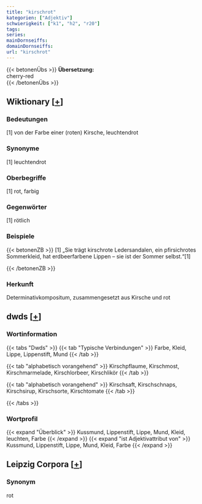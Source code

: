 ```yaml
---
title: "kirschrot"
kategorien: ["Adjektiv"]
schwierigkeit: ["k1", "h2", "r20"]
tags:
series:
mainDornseiffs:
domainDornseiffs:
url: "kirschrot"
---
```


{{< betonenÜbs >}}
**Übersetzung:**  
cherry-red  
{{< /betonenÜbs >}}

## Wiktionary [[+](https://de.wiktionary.org/wiki/kirschrot)]

### Bedeutungen
[1] von der Farbe einer (roten) Kirsche, leuchtendrot  

### Synonyme
[1] leuchtendrot  

### Oberbegriffe
[1] rot, farbig  

### Gegenwörter
[1] rötlich  

### Beispiele
{{< betonenZB >}}
[1] „Sie trägt kirschrote Ledersandalen, ein pfirsichrotes Sommerkleid, hat erdbeerfarbene Lippen – sie ist der Sommer selbst.“[1]  

{{< /betonenZB >}}
### Herkunft
Determinativkompositum, zusammengesetzt aus Kirsche und rot  



## dwds [[+](https://www.dwds.de/wb/kirschrot)]

### Wortinformation
{{< tabs "Dwds" >}}
{{< tab "Typische Verbindungen" >}}
Farbe, Kleid, Lippe, Lippenstift, Mund
{{< /tab >}}

{{< tab "alphabetisch vorangehend" >}}
Kirschpflaume, Kirschmost, Kirschmarmelade, Kirschlorbeer, Kirschlikör
{{< /tab >}}

{{< tab "alphabetisch vorangehend" >}}
Kirschsaft, Kirschschnaps, Kirschsirup, Kirschsorte, Kirschtomate
{{< /tab >}}

{{< /tabs >}}

### Wortprofil
{{< expand "Überblick" >}} Kussmund, Lippenstift, Lippe, Mund, Kleid, leuchten, Farbe {{< /expand >}}
{{< expand "ist Adjektivattribut von" >}} Kussmund, Lippenstift, Lippe, Mund, Kleid, Farbe {{< /expand >}}

## Leipzig Corpora [[+](https://corpora.uni-leipzig.de/en/res?word=kirschrot&corpusId=deu_newscrawl-public_2018)]


### Synonym
rot

